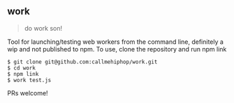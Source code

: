 work
----

> do work son!

Tool for launching/testing web workers from the command line, definitely a wip
and not published to npm. To use, clone the repository and run npm link

```shell
$ git clone git@github.com:callmehiphop/work.git
$ cd work
$ npm link
$ work test.js
```

PRs welcome!

